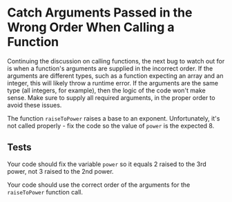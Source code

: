 # Catch Arguments Passed in the Wrong Order When Calling a Function

Continuing the discussion on calling functions, the next bug to watch out for is when a function's arguments are supplied in the incorrect order. If the arguments are different types, such as a function expecting an array and an integer, this will likely throw a runtime error. If the arguments are the same type (all integers, for example), then the logic of the code won't make sense. Make sure to supply all required arguments, in the proper order to avoid these issues.

The function `raiseToPower` raises a base to an exponent. Unfortunately, it's not called properly - fix the code so the value of `power` is the expected 8.

## Tests

Your code should fix the variable `power` so it equals 2 raised to the 3rd power, not 3 raised to the 2nd power.

Your code should use the correct order of the arguments for the `raiseToPower` function call.

